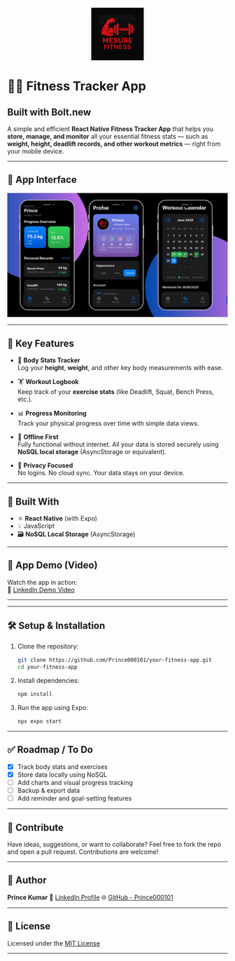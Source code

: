 <p align="center">
  <img src="./icon.png" alt="App Icon" width="120"/>
</p>

# 🏋️‍♂️ Fitness Tracker App
## Built with Bolt.new

A simple and efficient **React Native Fitness Tracker App** that helps you **store, manage, and monitor** all your essential fitness stats — such as **weight, height, deadlift records, and other workout metrics** — right from your mobile device.

---

## 📸 App Interface

![App Screenshot](./inteface.png)

---

## 🎯 Key Features

- 📏 **Body Stats Tracker**  
  Log your **height**, **weight**, and other key body measurements with ease.

- 🏋️ **Workout Logbook**  
  Keep track of your **exercise stats** (like Deadlift, Squat, Bench Press, etc.).

- 📊 **Progress Monitoring**  
  Track your physical progress over time with simple data views.

- 💾 **Offline First**  
  Fully functional without internet. All your data is stored securely using **NoSQL local storage** (AsyncStorage or equivalent).

- 🔐 **Privacy Focused**  
  No logins. No cloud sync. Your data stays on your device.

---

## 🚀 Built With

- ⚛️ **React Native** (with Expo)
- 💡 JavaScript
- 🗃️ **NoSQL Local Storage** (AsyncStorage)

---

## 🎥 App Demo (Video)

Watch the app in action:  
🔗 [LinkedIn Demo Video](https://www.linkedin.com/posts/prince-kumar-41659823b_reactnative-firstapp-mobiledevelopment-activity-7344783870426238976-bGlI?utm_source=share&utm_medium=member_desktop&rcm=ACoAADu1fVIBT8tjXBBLYpxDb6qcgmNAXlg2i74)

---



---

## 🛠 Setup & Installation

1. Clone the repository:

   ```bash
   git clone https://github.com/Prince000101/your-fitness-app.git
   cd your-fitness-app


2. Install dependencies:

   ```bash
   npm install
   ```

3. Run the app using Expo:

   ```bash
   npx expo start
   ```

---

## ✅ Roadmap / To Do

* [x] Track body stats and exercises
* [x] Store data locally using NoSQL
* [ ] Add charts and visual progress tracking
* [ ] Backup & export data
* [ ] Add reminder and goal-setting features

---

## 🤝 Contribute

Have ideas, suggestions, or want to collaborate?
Feel free to fork the repo and open a pull request. Contributions are welcome!

---

## 👤 Author

**Prince Kumar**
🔗 [LinkedIn Profile](https://www.linkedin.com/in/prince-kumar-41659823b)
🌐 [GitHub - Prince000101](https://github.com/Prince000101)

---

## 📃 License

Licensed under the [MIT License](./LICENSE)

---

